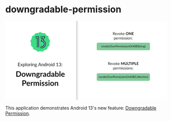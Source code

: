 # downgradable-permission

<div align="center">
    <img src="screenshots/android-13-downgradable-permission.png" />
</div>

This application demonstrates Android 13's new feature: [Downgradable Permission](https://developer.android.com/about/versions/13/features#developer-downgradable-permissions).

